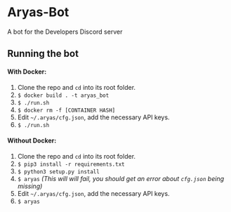 # Aryas-Bot
A bot for the Developers Discord server

## Running the bot

#### With Docker:
1. Clone the repo and `cd` into its root folder.
2. `$ docker build . -t aryas_bot`
3. `$ ./run.sh`
4. `$ docker rm -f [CONTAINER HASH]`
5. Edit `~/.aryas/cfg.json`, add the necessary API keys.
6. `$ ./run.sh`

#### Without Docker:
1. Clone the repo and `cd` into its root folder.
2. `$ pip3 install -r requirements.txt`
3. `$ python3 setup.py install`
4. `$ aryas` *(This will will fail, you should get an error about `cfg.json` being missing)*
5. Edit `~/.aryas/cfg.json`, add the necessary API keys.
6. `$ aryas`